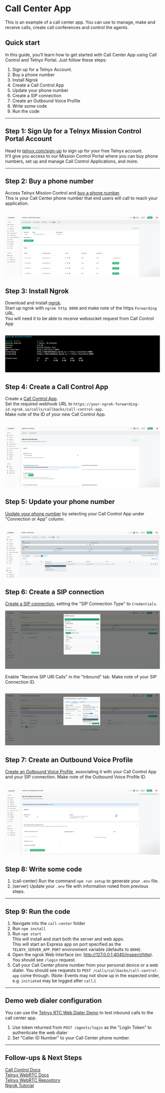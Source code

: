 # Call Center App

This is an example of a call center app. You can use to manage, make and receive calls, create call conferences and control the agents.

## Quick start

In this guide, you’ll learn how to get started with Call Center App using Call Control and Telnyx Portal. Just follow these steps:

1. Sign up for a Telnyx Account.
2. Buy a phone number
3. Install Ngrok
4. Create a Call Control App
5. Update your phone number
6. Create a SIP connection
7. Create an Outbound Voice Profile
8. Write some code
9. Run the code

---
## Step 1: Sign Up for a Telnyx Mission Control Portal Account

Head to [telnyx.com/sign-up](https://telnyx.com/sign-up) to sign up for your free Telnyx account.\
It’ll give you access to our Mission Control Portal where you can buy phone numbers, set up and manage Call Control Applications, and more.

---
## Step 2: Buy a phone number  

Access Telnyx Mission Control and [buy a phone number](https://portal.telnyx.com/#/app/numbers/search-numbers).\
This is your Call Center phone number that end users will call to reach your application.

![buy a phone number](https://raw.githubusercontent.com/team-telnyx/telnyx-client-examples/WEBRTC-176/call-center/screenshots/buy_phone_number.png)
---
## Step 3: Install Ngrok

Download and install [ngrok](https://ngrok.com/).\
Start up ngrok with `ngrok http 8000` and make note of the https `Forwarding` URL.\
You will need it to be able to receive websocket request from Call Control App 

![ngrok URL](https://raw.githubusercontent.com/team-telnyx/telnyx-client-examples/WEBRTC-176/call-center/screenshots/get_ngrok_URL.png)
---
## Step 4: Create a Call Control App

Create a [Call Control App](https://portal.telnyx.com/#/app/call-control/applications/new).\
Set the required webhook URL to `https://your-ngrok-forwarding-id.ngrok.io/calls/callbacks/call-control-app`.\
Make note of the ID of your new Call Control App.

![Call Control App](https://raw.githubusercontent.com/team-telnyx/telnyx-client-examples/WEBRTC-176/call-center/screenshots/create_call_control_app.png)
---
## Step 5: Update your phone number

[Update your phone number](https://portal.telnyx.com/#/app/numbers/my-numbers) by selecting your Call Control App under "Connection or App" column.

![Update your phone number](https://raw.githubusercontent.com/team-telnyx/telnyx-client-examples/WEBRTC-176/call-center/screenshots/select_call_control_app.png)
---
## Step 6: Create a SIP connection

[Create a SIP connection](https://portal.telnyx.com/#/app/connections), setting the "SIP Connection Type" to `Credentials`.

![Create a SIP connection](https://raw.githubusercontent.com/team-telnyx/telnyx-client-examples/WEBRTC-176/call-center/screenshots/create_sip_conn.png)

Enable "Receive SIP URI Calls" in the "Inbound" tab.
Make note of your SIP Connection ID.

![Enable Receive SIP URI Calls](https://raw.githubusercontent.com/team-telnyx/telnyx-client-examples/WEBRTC-176/call-center/screenshots/enable_sip_receive_call.png)
---
## Step 7: Create an Outbound Voice Profile

[Create an Outbound Voice Profile](https://portal.telnyx.com/#/app/outbound-profiles/new), associating it with your Call Control App and your SIP connection.
Make note of the Outbound Voice Profile ID.

![Create an Outbound Voice Profile](https://raw.githubusercontent.com/team-telnyx/telnyx-client-examples/WEBRTC-176/call-center/screenshots/create_ovp_and_associations.png)
---
## Step 8: Write some code

1. (call-center) Run the command `npm run setup` to generate your `.env` file.
2. (server) Update your `.env` file with information noted from previous steps.

---
## Step 9: Run the code

1. Navigate into the `call-center` folder
1. Run `npm install`
2. Run `npm start`\
This will install and start both the server and web apps.\
This will start an Express app on port specified as the `TELNYX_SERVER_APP_PORT` environment variable (defaults to `8000`).
3. Open the ngrok Web Interface (ex: <http://127.0.0.1:4040/inspect/http>). You should see `/login` request.
4. Call your Call Center phone number from your personal device or a web dialer. You should see requests to `POST /calls/callbacks/call-control-app` come through. (Note: Events may not show up in the expected order, e.g. `initiated` may be logged after `call`.)

---
## Demo web dialer configuration

You can use the [Telnyx RTC Web Dialer Demo](https://webrtc.telnyx.com/rtc/index.html) to test inbound calls to the call center app.

1. Use token returned from `POST /agents/login` as the "Login Token" to authenticate the web dialer
2. Set "Caller ID Number" to your Call Center phone number.

---
## Follow-ups & Next Steps

 [Call Control Docs](https://developers.telnyx.com/docs/v2/call-control)\
 [Telnyx WebRTC Docs](https://developers.telnyx.com/docs/v2/webrtc)\
 [Telnyx WebRTC Repository](https://github.com/team-telnyx/webrtc/blob/master/packages/js/README.md)\
 [Ngrok Tutorial](https://developers.telnyx.com/docs/v2/development/ngrok)
